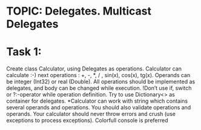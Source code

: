 # TOPIC: Delegates. Multicast Delegates

# Task 1:

Create class Calculator, using Delegates as operations.
Calculator can calculate :-) next operations : +, -, *, / , sin(x), cos(x), tg(x). Operands can be integer (Int32) or real (Double).
All operations should be implemented as delegates, and body can be changed while execution.
!Don’t use if, switch or ?:-operator while operation definition. Try to use Dictionary<> as container for delegates.
*Calculator can work with string which contains several operands and operations. You should also validate operations and operands. Your calculator should never throw errors and crush (use exceptions to process exceptions). Colorfull console is preferred